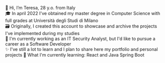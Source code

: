 👋 Hi, I’m Teresa, 28 y.o. from Italy <br>
🎓 In april 2022 I've obtained my master degree in Computer Science with full grades at Università degli Studi di Milano <br>
🗃️ Originally, I created this account to showcase and archive the projects I've implemented during my studies <br>
🌱 I'm currently working as an IT Security Analyst, but I'd like to pursue a career as a Software Developer <br>
✨ I've still a lot to learn and I plan to share here my portfolio and personal projects
📖 What I'm currently learning: React and Java Spring Boot

<!---
- 👀 I’m interested in ...
- 🌱 I’m currently learning ...
- 💞️ I’m looking to collaborate on ...
- 📫 How to reach me ...


teresa-tanzi/teresa-tanzi is a ✨ special ✨ repository because its `README.md` (this file) appears on your GitHub profile.
You can click the Preview link to take a look at your changes.
--->
